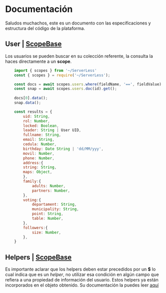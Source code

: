 # Documentación

Saludos muchachos, este es un documento con las especificaciones y estructura del código de la plataforma.


## User | [ScopeBase](./README.md)

Los usuarios se pueden buscar en su colección referente, la consulta la haces directamente a un **scope**.

```javascript
    import { scopes } from '~/ServerLess'
    const { scopes } = require('~/ServerLess');

    const docs = await scopes.users.where(fieldName, '==', fieldValue).get();
    const snap = await scopes.users.doc(id).get();
    
    docs[0].data();
    snap.data();

    const results = {
        uid: String,
        rol: Number,
        locked: Boolean,
        leader: String | User UID,
        fullname: String,
        email: String,
        cedula: Number,
        birthday: Date String | 'dd/MM/yyy',
        movil: Number,
        phone: Number,
        address:{
        string: String,
        maps: Object,
        },
        family:{
            adults: Number,
            partners: Number,
        },
        voting:{
            departament: String,
            municipality: String,
            point: String,
            table: Number,
        },
        followers:{
            size: Number,
        },
    }
```


## Helpers | [ScopeBase](./README.md)
Es importante aclarar que los helpers deben estar precedidos por un **$** lo cual indica que es un _helper_, no utilizar esa condición en algún campo que refiera a una propiedad de información del usuario.
Estos helpers ya están incorporados en el objeto obtenido.
Su documentación la puedes leer [aquí](./README.md)